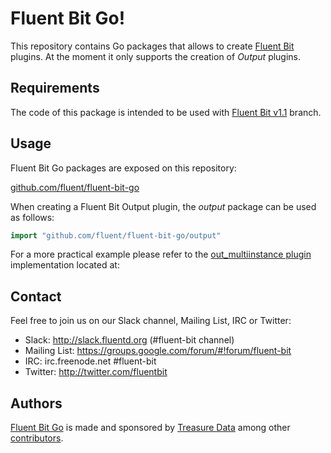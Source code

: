 # Fluent Bit Go!

This repository contains Go packages that allows to create [Fluent Bit][fluent-bit] plugins. At the moment it only supports the creation of _Output_ plugins.

## Requirements

The code of this package is intended to be used with [Fluent Bit v1.1][fluent-bit-1-1] branch.

## Usage

Fluent Bit Go packages are exposed on this repository:

[github.com/fluent/fluent-bit-go][fluent-bit-go]

When creating a Fluent Bit Output plugin, the _output_ package can be used as follows:

```go
import "github.com/fluent/fluent-bit-go/output"
```

For a more practical example please refer to the [out\_multiinstance plugin][multiinstance] implementation located at:

## Contact

Feel free to join us on our Slack channel, Mailing List, IRC or Twitter:

 - Slack: http://slack.fluentd.org (#fluent-bit channel)
 - Mailing List: https://groups.google.com/forum/#!forum/fluent-bit
 - IRC: irc.freenode.net #fluent-bit
 - Twitter: http://twitter.com/fluentbit

## Authors

[Fluent Bit Go][fluent-bit] is made and sponsored by [Treasure Data][treasure-data] among
other [contributors][contributors].

[fluent-bit]: http://fluentbit.io/
[fluent-bit-1-1]: https://github.com/fluent/fluent-bit/tree/v1.1.0
[multiinstance]: https://github.com/fluent/fluent-bit-go/tree/fc386d263885e50387dd0081a77adf4072e8e4b6/examples/out_multiinstance
[fluent-bit-go]: http://github.com/fluent/fluent-bit-go
[treasure-data]: http://treasuredata.com
[contributors]: https://github.com/fluent/fluent-bit-go/graphs/contributors
